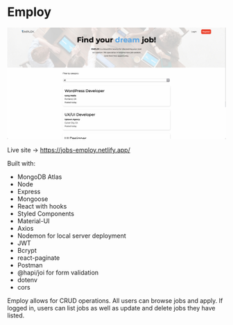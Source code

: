 # Employ

![Employ](https://github.com/Tlabrahamson/employ/blob/main/frontend/src/assets/employ.jpg)

Live site -> https://jobs-employ.netlify.app/

Built with:

- MongoDB Atlas 
- Node
- Express
- Mongoose
- React with hooks
- Styled Components
- Material-UI
- Axios
- Nodemon for local server deployment
- JWT
- Bcrypt
- react-paginate
- Postman
- @hapi/joi for form validation
- dotenv
- cors

Employ allows for CRUD operations. All users can browse jobs and apply. If logged in, users can list jobs as well as update and delete jobs they have listed.

